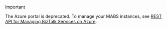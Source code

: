 > [!IMPORTANT]
> The Azure portal is deprecated. 
> To manage your MABS instances, see 
> [REST API for Managing BizTalk Services on Azure](https://msdn.microsoft.com/library/azure/dn232347.aspx).